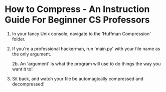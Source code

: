 # How to Compress - An Instruction Guide For Beginner CS Professors

1. In your fancy Unix console, navigate to the 'Huffman Compression' folder.

2. If you're a professional hackerman, run 'main.py' with your file name as the only argument.

    2b. An 'argument' is what the program will use to do things the way you want it to!
   
3. Sit back, and watch your file be automagically compressed and decompressed!